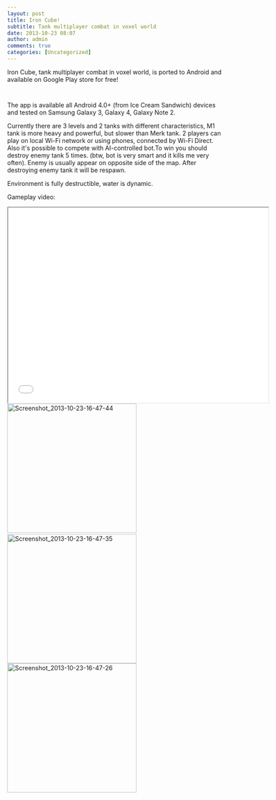 ```yaml
---
layout: post
title: Iron Cube!
subtitle: Tank multiplayer combat in voxel world
date: 2013-10-23 08:07
author: admin
comments: true
categories: [Uncategorized]
---
```

Iron Cube, tank multiplayer combat in voxel world, is ported to Android and available on Google Play store for free!

<a href="/blog/images/uploads/2013/01/iron_cube_android.jpg"><img class="image_featured" alt="" src="/blog/images/uploads/2013/01/iron_cube_android.jpg"/></a>

<a href="https://play.google.com/store/apps/details?id=com.glow3d.ironcube"><img alt="" src="/blog/images/en_generic_rgb_wo_60.png" /></a>

The app is available all Android 4.0+ (from Ice Cream Sandwich) devices and tested on Samsung Galaxy 3, Galaxy 4, Galaxy Note 2.

Currently there are 3 levels and 2 tanks with different characteristics, M1 tank is more heavy and powerful, but slower than Merk tank. 2 players can play on local Wi-Fi network or using phones, connected by Wi-Fi Direct.
Also it's possible to compete with AI-controlled bot.To win you should destroy enemy tank 5 times.
(btw, bot is very smart and it kills me very often). Enemy is usually appear on opposite side of the map. After destroying enemy tank it will be respawn.

Environment is fully destructible, water is dynamic.

Gameplay video:
<div class="videoWrapper"><iframe src="//www.youtube.com/embed/RITw-muIarM" height="450" width="600"></iframe></div>
<div align="left"><a href="/blog/images/uploads/2013/10/Screenshot_2013-10-23-16-47-44.png" target="_blank"><img alt="Screenshot_2013-10-23-16-47-44" src="/blog/images/uploads/2013/10/Screenshot_2013-10-23-16-47-44.png" width="298" /></a> <a href="/blog/images/uploads/2013/10/Screenshot_2013-10-23-16-47-35.png" target="_blank"><img alt="Screenshot_2013-10-23-16-47-35" src="/blog/images/uploads/2013/10/Screenshot_2013-10-23-16-47-35.png" width="298" /></a>
<a href="/blog/images/uploads/2013/10/Screenshot_2013-10-23-16-47-26.png" target="_blank"><img alt="Screenshot_2013-10-23-16-47-26" src="/blog/images/uploads/2013/10/Screenshot_2013-10-23-16-47-26.png" width="298" /></a> 

<!--<a href="/blog/images/uploads/2013/10/Screenshot_2013-10-23-16-49-41.png" target="_blank"><img alt="Screenshot_2013-10-23-16-49-41" src="/blog/images/uploads/2013/10/Screenshot_2013-10-23-16-49-41.png" width="298" height="168" /></a><a href="/blog/images/uploads/2013/10/Screenshot_2013-10-23-16-50-08.png" target="_blank"><img alt="Screenshot_2013-10-23-16-50-08" src="/blog/images/uploads/2013/10/Screenshot_2013-10-23-16-50-08.png" width="600" /></a>-->
